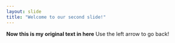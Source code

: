 ```yaml
---
layout: slide
title: "Welcome to our second slide!"
---
```

**Now this is my original text in here**
Use the left arrow to go back!
